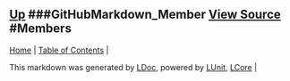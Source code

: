 [Up](GitHubMarkdown_Member.md)
###GitHubMarkdown_Member
[View Source](../Markdown/GitHubMarkdown_Member.cs)
#Members
---

[Home](../../README.md) | [Table of Contents](../../TableOfContents.md) | 


This markdown was generated by [LDoc](https://github.com/CodeSingularity/LDoc), powered by [LUnit](https://github.com/CodeSingularity/LUnit), [LCore](https://github.com/CodeSingularity/LCore) | 

